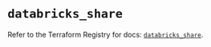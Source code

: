 # `databricks_share`

Refer to the Terraform Registry for docs: [`databricks_share`](https://registry.terraform.io/providers/databricks/databricks/1.65.0/docs/resources/share).
